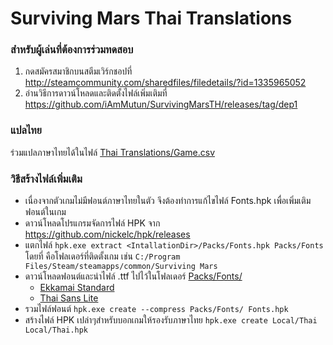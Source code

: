 # Surviving Mars Thai Translations
### สำหรับผู้เล่นที่ต้องการร่วมทดสอบ
1. กดสมัครสมาชิกบนสตีมเวิร์กชอปที่ http://steamcommunity.com/sharedfiles/filedetails/?id=1335965052
2. อ่านวิธีการดาวน์โหลดและติดตั้งไฟล์เพิ่มเติมที่ https://github.com/iAmMutun/SurvivingMarsTH/releases/tag/dep1

### แปลไทย
ร่วมแปลภาษาไทยได้ในไฟล์ [Thai Translations/Game.csv](Thai%20Translations/Game.csv)

### วิธีสร้างไฟล์เพิ่มเติม
* เนื่องจากตัวเกมไม่มีฟอนต์ภาษาไทยในตัว จึงต้องทำการแก้ไขไฟล์ Fonts.hpk เพื่อเพิ่มเติมฟอนต์ในเกม
* ดาวน์โหลดโปรแกรมจัดการไฟล์ HPK จาก https://github.com/nickelc/hpk/releases
* แตกไฟล์ `hpk.exe extract <IntallationDir>/Packs/Fonts.hpk Packs/Fonts` โดยที่ <IntallationDir> คือโฟลเดอร์ที่ติดตั้งเกม เช่น `C:/Program Files/Steam/steamapps/common/Surviving Mars`
* ดาวน์โหลดฟอนต์และนำไฟล์ .ttf ไปไว้ในโฟลเดอร์ [Packs/Fonts/](Packs/Fonts/)
    * [Ekkamai Standard](http://www.f0nt.com/release/ekkamai-standard/)
    * [Thai Sans Lite](http://www.f0nt.com/release/thai-sans-lite/)
* รวมไฟล์ฟอนต์ `hpk.exe create --compress Packs/Fonts/ Fonts.hpk`
* สร้างไฟล์ HPK เปล่าๆสำหรับบอกเกมให้รองรับภาษาไทย `hpk.exe create Local/Thai Local/Thai.hpk`
